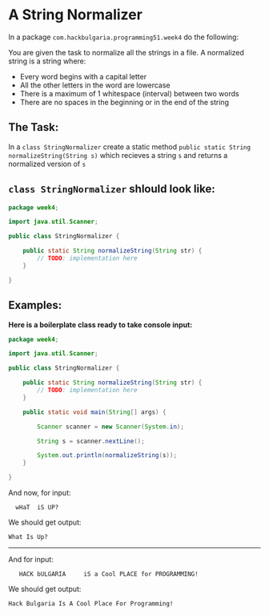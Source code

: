# A String Normalizer

In a package `com.hackbulgaria.programming51.week4` do the following:

You are given the task to normalize all the strings in a file.
A normalized string is a string where:

* Every word begins with a capital letter
* All the other letters in the word are lowercase
* There is a maximum of 1 whitespace (interval) between two words
* There are no spaces in the beginning or in the end of the string

## The Task:

In a `class StringNormalizer` create a static method `public static String normalizeString(String s)` which recieves a string `s` and returns a normalized version of `s`

## `class StringNormalizer` shlould look like:

```java
package week4;

import java.util.Scanner;

public class StringNormalizer {

	public static String normalizeString(String str) {
		// TODO: implementation here
	}

}
```

## Examples:

**Here is a boilerplate class ready to take console input:**

```java
package week4;

import java.util.Scanner;

public class StringNormalizer {

	public static String normalizeString(String str) {
		// TODO: implementation here
	}

	public static void main(String[] args) {

		Scanner scanner = new Scanner(System.in);

		String s = scanner.nextLine();

		System.out.println(normalizeString(s));
	}

}
```


And now, for input:

```
  wHaT  iS UP?   
```

We should get output:

```
What Is Up?
```

---

And for input:

```
   HACK bULGARIA     iS a Cool PLACE for PROGRAMMING!      
```

We should get output:

```
Hack Bulgaria Is A Cool Place For Programming!
```